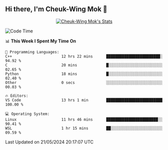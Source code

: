 ## Hi there, I'm Cheuk-Wing Mok 👋

<!--
**mozro0327/mozro0327** is a ✨ _special_ ✨ repository because its `README.md` (this file) appears on your GitHub profile.

Here are some ideas to get you started:

- 🔭 I’m currently working on ...
- 🌱 I’m currently learning ...
- 👯 I’m looking to collaborate on ...
- 🤔 I’m looking for help with ...
- 💬 Ask me about ...
- 📫 How to reach me: ...
- 😄 Pronouns: ...
- ⚡ Fun fact: ...
-->

<p align="center">
  <a href="https://github.com/mozro0327" class="rich-diff-level-one">
    <img src="https://github-readme-stats.vercel.app/api?username=mozro0327&title_color=333&text_color=777" alt="Cheuk-Wing Mok's Stats" >
    <!-- &hide=issues
    <img src="https://github-readme-stats.vercel.app/api?username=mozro0327&hide=issues&title_color=333&text_color=777" alt="Cheuk-Wing Mok's Stats" >
    -->
  </a>
</p>

<!--START_SECTION:waka-->
![Code Time](http://img.shields.io/badge/Code%20Time-2%2C616%20hrs%2010%20mins-blue)

📊 **This Week I Spent My Time On** 

```text
💬 Programming Languages: 
C++                      12 hrs 22 mins      ████████████████████████░   94.92 % 
C                        20 mins             █░░░░░░░░░░░░░░░░░░░░░░░░   02.65 % 
Python                   18 mins             █░░░░░░░░░░░░░░░░░░░░░░░░   02.40 % 
Other                    0 secs              ░░░░░░░░░░░░░░░░░░░░░░░░░   00.03 % 

🔥 Editors: 
VS Code                  13 hrs 1 min        █████████████████████████   100.00 % 

💻 Operating System: 
Linux                    11 hrs 46 mins      ███████████████████████░░   90.41 % 
WSL                      1 hr 15 mins        ██░░░░░░░░░░░░░░░░░░░░░░░   09.59 % 
```


 Last Updated on 21/05/2024 20:17:07 UTC
<!--END_SECTION:waka-->
